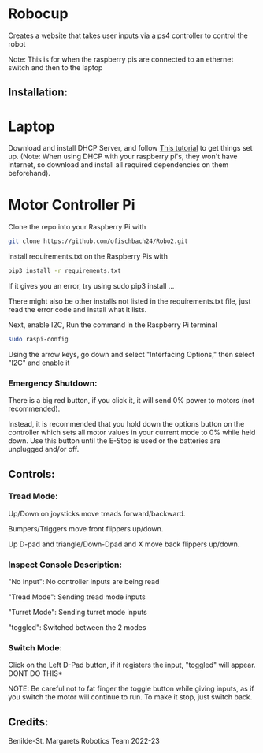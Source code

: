# Robocup
Creates a website that takes user inputs via a ps4 controller to control the robot

Note: This is for when the raspberry pis are connected to an ethernet switch and then to the laptop

## Installation:
# Laptop
Download and install DHCP Server, and follow [This tutorial](https://youtu.be/oM2zVD9rL8I) to get things set up. (Note: When using DHCP with your raspberry pi's, they won't have internet, so download and install all required dependencies on them beforehand).

# Motor Controller Pi
Clone the repo into your Raspberry Pi with 
```bash
git clone https://github.com/ofischbach24/Robo2.git
```

install requirements.txt on the Raspberry Pis with
```bash
pip3 install -r requirements.txt
```
If it gives you an error, try using sudo pip3 install ... 

There might also be other installs not listed in the requirements.txt file, just read the error code and install what it lists.

Next, enable I2C, Run the command in the Raspberry Pi terminal
```bash
sudo raspi-config
```
Using the arrow keys, go down and select "Interfacing Options," then select "I2C" and enable it


### Emergency Shutdown:
There is a big red button, if you click it, it will send 0% power to motors (not recommended).

Instead, it is recommended that you hold down the options button on the controller which sets all motor values in your current mode to 0% while held down. Use this button until the E-Stop is used or the batteries are unplugged and/or off. 

## Controls:
### Tread Mode:
Up/Down on joysticks move treads forward/backward.

Bumpers/Triggers move front flippers up/down.

Up D-pad and triangle/Down-Dpad and X move back flippers up/down.


### Inspect Console Description:
"No Input": No controller inputs are being read

"Tread Mode": Sending tread mode inputs

"Turret Mode": Sending turret mode inputs

"toggled": Switched between the 2 modes

### Switch Mode:
Click on the Left D-Pad button, if it registers the input, "toggled" will appear. DONT DO THIS*

NOTE: Be careful not to fat finger the toggle button while giving inputs, as if you switch the motor will continue to run. To make it stop, just switch back.

## Credits:
Benilde-St. Margarets Robotics Team
2022-23
